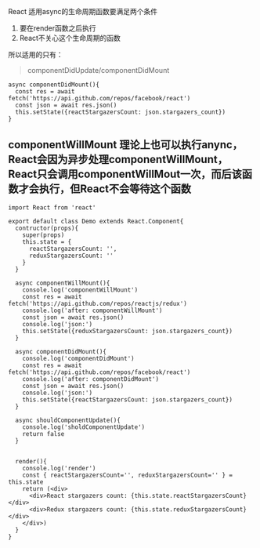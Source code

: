 React 适用async的生命周期函数要满足两个条件
1. 要在render函数之后执行
2. React不关心这个生命周期的函数

所以适用的只有：
> componentDidUpdate/componentDidMount
```
async componentDidMount(){
  const res = await fetch('https://api.github.com/repos/facebook/react')
  const json = await res.json()
  this.setState({reactStargazersCount: json.stargazers_count})
}
```

## componentWillMount 理论上也可以执行anync，React会因为异步处理componentWillMount，React只会调用componentWillMout一次，而后该函数才会执行，但React不会等待这个函数

```
import React from 'react'

export default class Demo extends React.Component{
  contructor(props){
    super(props)
    this.state = {
      reactStargazersCount: '',
      reduxStargazersCount: ''
    }
  }
  
  async componentWillMount(){
    console.log('componentWillMount')
    const res = await fetch('https://api.github.com/repos/reactjs/redux')
    console.log('after: componentWillMount')
    const json = await res.json()
    console.log('json:')
    this.setState({reduxStargazersCount: json.stargazers_count})
  }
  
  async componentDidMount(){
    console.log('componentDidMount')
    const res = await fetch('https://api.github.com/repos/facebook/react')
    console.log('after: componentDidMount')
    const json = await res.json()
    console.log('json:')
    this.setState({reactStargazersCount: json.stargazers_count})
  }
  
  async shouldComponentUpdate(){
    console.log('sholdComponentUpdate')
    return false
  }
  
  
  render(){
    console.log('render')
    const { reactStargazersCount='', reduxStargazersCount='' } = this.state
    return (<div>
      <div>React stargazers count: {this.state.reactStargazersCount}</div>
      <div>Redux stargazers count: {this.state.reduxStargazersCount}</div>
    </div>)
  }
}
```
